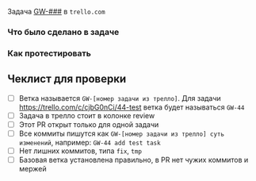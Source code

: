 Задача [GW-###](link) в `trello.com`


### Что было сделано в задаче



### Как протестировать



## Чеклист для проверки

- [ ] Ветка называется `GW-[номер задачи из трелло]`. Для задачи https://trello.com/c/cjbG0nCi/44-test ветка будет называться `GW-44`
- [ ] Задача в трелло стоит в колонке review
- [ ] Этот PR открыт только для одной задачи
- [ ] Все коммиты пишутся как `GW-[номер задачи из трелло] суть изменений`, например: `GW-44 add test task`
- [ ] Нет лишних коммитов, типа `fix`, `tmp`
- [ ] Базовая ветка установлена правильно, в PR нет чужих коммитов и мержей
